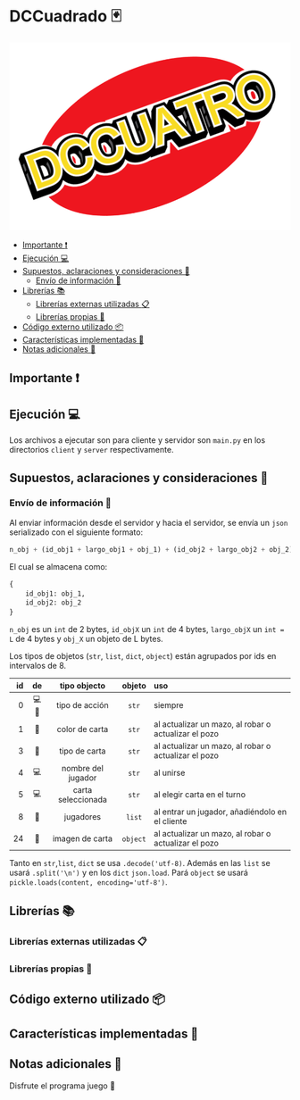 # DCCuadrado :black_joker:

![DCCuadrado](.readme/logo.png)

<!-- La tabla de contenidos está hecha para VSCode -->
- [Importante :heavy_exclamation_mark:](#Importante-%E2%9D%97%EF%B8%8F)
- [Ejecución :computer:](#Ejecuci%C3%B3n-%F0%9F%92%BB)
- [Supuestos, aclaraciones y consideraciones :thinking:](#Supuestos-aclaraciones-y-consideraciones-%F0%9F%A4%94)
  - [Envío de información :satellite:](#Env%C3%ADo-de-informaci%C3%B3n-%F0%9F%93%A1)
- [Librerías :books:](#Librer%C3%ADas-%F0%9F%93%9A)
  - [Librerías externas utilizadas :clipboard:](#Librer%C3%ADas-externas-utilizadas-%F0%9F%93%8B)
  - [Librerías propias :pencil:](#Librer%C3%ADas-propias-%F0%9F%93%9D)
- [Código externo utilizado :package:](#C%C3%B3digo-externo-utilizado-%F0%9F%93%A6)
- [Características implementadas :wrench:](#Caracter%C3%ADsticas-implementadas-%F0%9F%94%A7)
- [Notas adicionales :moyai:](#Notas-adicionales-%F0%9F%97%BF)

## Importante :heavy_exclamation_mark:

## Ejecución :computer:

Los archivos a ejecutar son para cliente y servidor son
`main.py` en los directorios `client` y `server` respectivamente.


## Supuestos, aclaraciones y consideraciones :thinking:

### Envío de información :satellite:

Al enviar información desde el servidor y hacia el servidor,
se envía un `json` serializado con el siguiente formato:

```py
n_obj + (id_obj1 + largo_obj1 + obj_1) + (id_obj2 + largo_obj2 + obj_2) + ...
```

El cual se almacena como:

```py
{
    id_obj1: obj_1,
    id_obj2: obj_2
}
```

`n_obj` es un `int` de 2 bytes, `id_objX` un `int` de 4 bytes,
`largo_objX` un `int = L` de 4 bytes y `obj_X` un objeto de L bytes.

Los tipos de objetos (`str`, `list`, `dict`, `object`) están agrupados
por ids en intervalos de 8.

| id | de                  | tipo objecto       | objeto   | uso
| -: | :-----------------: |:-----------------: | :------: | :-  
|  0 | :computer::penguin: | tipo de acción     | `str`    | siempre
|  1 |           :penguin: | color de carta     | `str`    | al actualizar un mazo, al robar o actualizar el pozo
|  3 |           :penguin: | tipo de carta      | `str`    | al actualizar un mazo, al robar o actualizar el pozo
|  4 | :computer:          | nombre del jugador | `str`    | al unirse
|  5 | :computer:          | carta seleccionada | `str`    | al elegir carta en el turno
|  8 |           :penguin: | jugadores          | `list`   | al entrar un jugador, añadiéndolo en el cliente
| 24 |           :penguin: | imagen de carta    | `object` | al actualizar un mazo, al robar o actualizar el pozo

Tanto en `str`,`list`, `dict` se usa `.decode('utf-8)`.
Además en las `list` se usará `.split('\n')` y en los `dict` `json.load`.
Pará `object` se usará `pickle.loads(content, encoding='utf-8')`.


## Librerías :books:

### Librerías externas utilizadas :clipboard:

### Librerías propias :pencil:

## Código externo utilizado :package:

## Características implementadas :wrench:

## Notas adicionales :moyai:

Disfrute el programa juego :tada:
